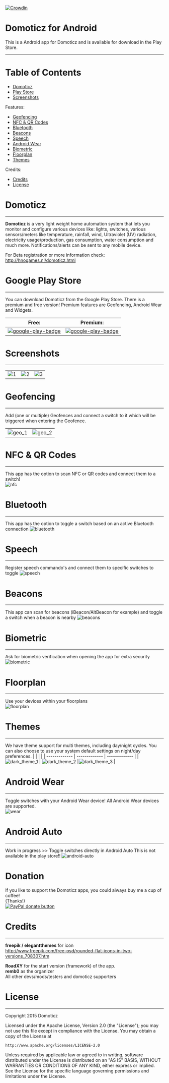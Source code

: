 [![Crowdin](https://d322cqt584bo4o.cloudfront.net/domoticz-for-android/localized.svg)](https://crowdin.com/project/domoticz-for-android)



# Domoticz for Android
This is a Android app for Domoticz and is available for download in the Play Store.


-----

# Table of Contents
- [Domoticz](#domoticz)
- [Play Store](#google-play-store)
- [Screenshots](#screenshots)

Features:
- [Geofencing](#geofencing)
- [NFC & QR Codes](#nfc--qr-codes)
- [Bluetooth](#bluetooth)
- [Beacons](#beacons)
- [Speech](#speech)
- [Android Wear](#android-wear)
- [Biometric](#biometric)
- [Floorplan](#floorplan)
- [Themes](#themes)

Credits:
- [Credits](#credits)
- [License](#license)



# Domoticz
-----
**Domoticz** is a very light weight home automation system that lets you monitor and configure various devices like: lights, switches, various sensors/meters like temperature, rainfall, wind, Ultraviolet (UV) radiation, electricity usage/production, gas consumption, water consumption and much more. Notifications/alerts can be sent to any mobile device.

For Beta registration or more information check:  
http://hnogames.nl/domoticz.html


# Google Play Store
-----
You can download Domoticz from the Google Play Store. There is a premium and free version! Premium features are Geofencing, Android Wear and Widgets.  


| **Free:**  | **Premium:**   |
| ------------- | ------------- |
| [![google-play-badge](https://cloud.githubusercontent.com/assets/14561640/22199304/96017fa6-e15a-11e6-99bd-6fd3412eac8e.png)](https://play.google.com/store/apps/details?id=nl.hnogames.domoticz)  | [![google-play-badge](https://cloud.githubusercontent.com/assets/14561640/22199304/96017fa6-e15a-11e6-99bd-6fd3412eac8e.png)](https://play.google.com/store/apps/details?id=nl.hnogames.domoticz.premium)  |



# Screenshots
-----
|  |  |  |
| ------------- | ------------- | ------------- |
|  ![1](https://user-images.githubusercontent.com/14561640/80979846-27747100-8e28-11ea-89fa-bcdd0ac0d0d5.jpg) | ![2](https://user-images.githubusercontent.com/14561640/80979925-4115b880-8e28-11ea-8dc0-8c1e2315a7f0.jpg)  | ![3](https://user-images.githubusercontent.com/14561640/80979946-496df380-8e28-11ea-8495-b7eaa02cb988.jpg) |  



# Geofencing
-----
Add (one or multiple) Geofences and connect a switch to it which will be triggered when entering the Geofence. 

|  |  |
| ------------- | ------------- | 
|  ![geo_1](https://user-images.githubusercontent.com/14561640/51105938-b223fd80-17ea-11e9-8026-fa7148ab35ef.png)  |  ![geo_2](https://user-images.githubusercontent.com/14561640/51105944-b6501b00-17ea-11e9-826b-29b7295c6758.png)  |



# NFC & QR Codes
-----
This app has the option to scan NFC or QR codes and connect them to a switch!  
![nfc](https://user-images.githubusercontent.com/14561640/51105729-16928d00-17ea-11e9-9e85-97386717abdd.png)


# Bluetooth
-----
This app has the option to toggle a switch based on an active Bluetooth connection 
![bluetooth](https://user-images.githubusercontent.com/14561640/80981260-03199400-8e2a-11ea-98cf-46cfe928377a.jpg)


# Speech
-----
Register speech commando's and connect them to specific switches to toggle
![speech](https://user-images.githubusercontent.com/14561640/80981239-fbf28600-8e29-11ea-90fc-02a6d8379afa.jpg)


# Beacons
-----
This app can scan for beacons (iBeacon/AltBeacon for example) and toggle a switch when a beacon is nearby
![beacons](https://user-images.githubusercontent.com/14561640/80981220-f5640e80-8e29-11ea-88f5-f1e450189cf6.jpg)


# Biometric
-----
Ask for biometric verification when opening the app for extra security  
![biometric](https://user-images.githubusercontent.com/14561640/51254525-944cc900-19a1-11e9-8242-1ed991c100e1.png)



# Floorplan
-----
Use your devices within your floorplans  
![floorplan](https://user-images.githubusercontent.com/14561640/51106016-e3043280-17ea-11e9-806a-0443e7b3ab95.png)



# Themes
-----
We have theme support for multi themes, including day/night cycles. You can also choose to use your system default settings on night/day preferences.
|  |  |  |
| ------------- | ------------- |  ------------- | 
|  ![dark_theme_1](https://user-images.githubusercontent.com/14561640/80980237-aec1e480-8e28-11ea-80ad-26d7a1f16dca.jpg)  |   ![dark_theme_2](https://user-images.githubusercontent.com/14561640/80980242-b08ba800-8e28-11ea-86ed-05b8dbe4834c.jpg)  |![dark_theme_3](https://user-images.githubusercontent.com/14561640/80980247-b1bcd500-8e28-11ea-9822-38424adf246a.jpg)  |


# Android Wear
-----
Toggle switches with your Android Wear device!
All Android Wear devices are supported.  
![wear](https://cloud.githubusercontent.com/assets/14561640/11994714/ae6705ba-aa43-11e5-8e0c-5586607cdc6d.png)



# Android Auto
-----
Work in progress >> Toggle switches directly in Android Auto
This is not available in the play store!!
![android-auto](https://user-images.githubusercontent.com/48728684/100537622-38545c00-322a-11eb-8f36-1fe481f1d3b0.png)



# Donation

If you like to support the Domoticz apps, you could always buy me a cup of coffee!   
(Thanks!)  
[![PayPal donate button](https://img.shields.io/badge/paypal-donate-yellow.svg)](https://www.paypal.me/markheinis)



# Credits
-----
**freepik / elegantthemes** for icon  
http://www.freepik.com/free-psd/rounded-flat-icons-in-two-versions_708307.htm

**RoadXY** for the start version (framework) of the app.  
**remb0** as the organizer   
All other devs/mods/testers and domoticz supporters



# License
-----
Copyright 2015 Domoticz

Licensed under the Apache License, Version 2.0 (the "License");
you may not use this file except in compliance with the License.
You may obtain a copy of the License at

    http://www.apache.org/licenses/LICENSE-2.0

Unless required by applicable law or agreed to in writing, software
distributed under the License is distributed on an "AS IS" BASIS,
WITHOUT WARRANTIES OR CONDITIONS OF ANY KIND, either express or implied.
See the License for the specific language governing permissions and
limitations under the License.

